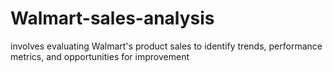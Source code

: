 # Walmart-sales-analysis
involves evaluating Walmart's  product sales to identify trends, performance metrics, and opportunities for improvement
